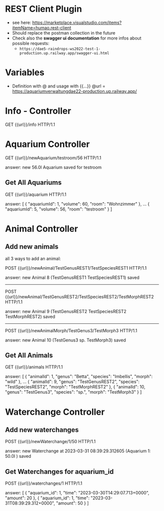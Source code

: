 # REST Client Plugin
* see here: https://marketplace.visualstudio.com/items?itemName=humao.rest-client 
* Should replace the postman collection in the future
* Check also the **swagger ui documentation** for more infos about possible requests: 
    * ``https://dae5-raindrops-ws2022-test-1-production.up.railway.app/swagger-ui.html`` 

# Variables 
* Definition with @ and usage with {{...}}
@url = https://aquariumverwaltungdae22-production.up.railway.app/

# Info - Controller
GET {{url}}/info HTTP/1.1

# Aquarium Controller

GET {{url}}/newAquarium/testroom/56 HTTP/1.1 

answer: 
new 56.0l Aquarium saved for testroom
## Get All Aquariums
GET {{url}}/aquarium HTTP/1.1 

answer: 
[
  {
    "aquariumId": 1,
    "volume": 60,
    "room": "Wohnzimmer"
  },
  ...
  {
    "aquariumId": 5,
    "volume": 56,
    "room": "testroom"
  }
]


# Animal Controller

## Add new animals
all 3 ways to add an animal:

POST {{url}}/newAnimal/TestGenusREST1/TestSpeciesREST1 HTTP/1.1

answer: 
new Animal 8 (TestGenusREST1 TestSpeciesREST1) saved

---------------
POST {{url}}/newAnimal/TestGenusREST2/TestSpeciesREST2/TestMorphREST2 HTTP/1.1

answer: 
new Animal 9 (TestGenusREST2 TestSpeciesREST2 TestMorphREST2) saved

---------------
POST {{url}}/newAnimalMorph/TestGenus3/TestMorph3 HTTP/1.1

answer: 
new Animal 10 (TestGenus3 sp. TestMorph3) saved

## Get All Animals
GET {{url}}/animals HTTP/1.1 

answer:
[
  {
    "animalId": 1,
    "genus": "Betta",
    "species": "Imbellis",
    "morph": "wild"
  },
  ...
  {
    "animalId": 9,
    "genus": "TestGenusREST2",
    "species": "TestSpeciesREST2",
    "morph": "TestMorphREST2"
  },
  {
    "animalId": 10,
    "genus": "TestGenus3",
    "species": "sp.",
    "morph": "TestMorph3"
  }
]
# Waterchange Controller
## Add new waterchanges

POST {{url}}/newWaterchange/1/50 HTTP/1.1

answer: 
new Waterchange at 2023-03-31 08:39:29.312605 (Aquarium 1: 50.0l ) saved

## Get Waterchanges for aquarium_id
POST {{url}}/waterchanges/1 HTTP/1.1

answer: 
[
  {
    "aquarium_id": 1,
    "time": "2023-03-30T14:29:07.713+0000",
    "amount": 20
  },
  {
    "aquarium_id": 1,
    "time": "2023-03-31T08:39:29.312+0000",
    "amount": 50
  }
]